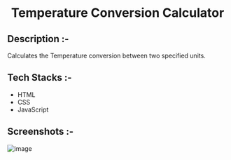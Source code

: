 # <p align="center">Temperature Conversion Calculator</p>

## Description :-

Calculates the Temperature conversion between two specified units.

## Tech Stacks :-

- HTML
- CSS
- JavaScript

## Screenshots :-

![image](https://github.com/Rakesh9100/CalcDiverse/assets/60788663/dae90a8b-317b-457d-8735-823d29aab28a)